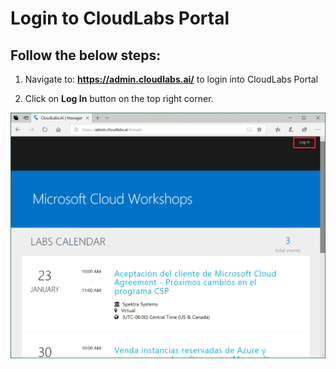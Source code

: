 # Login to CloudLabs Portal

## Follow the below steps:
1. Navigate to: **https://admin.cloudlabs.ai/** to login into CloudLabs Portal

2. Click on **Log In** button on the top right corner.

![](images/imagelogin1.png)




